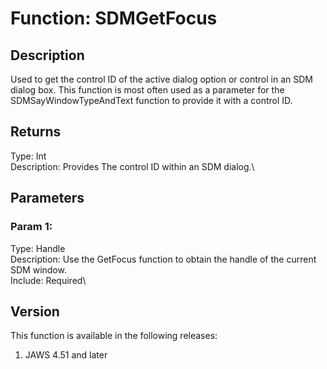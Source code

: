 # Function: SDMGetFocus

## Description

Used to get the control ID of the active dialog option or control in an
SDM dialog box. This function is most often used as a parameter for the
SDMSayWindowTypeAndText function to provide it with a control ID.

## Returns

Type: Int\
Description: Provides The control ID within an SDM dialog.\

## Parameters

### Param 1:

Type: Handle\
Description: Use the GetFocus function to obtain the handle of the
current SDM window.\
Include: Required\

## Version

This function is available in the following releases:

1.  JAWS 4.51 and later
